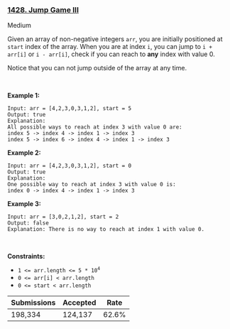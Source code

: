 ### [1428. Jump Game III](https://leetcode.com/problems/jump-game-iii/)

Medium

Given an array of non-negative integers `` arr ``, you are initially positioned at `` start `` index of the array. When you are at index `` i ``, you can jump to `` i + arr[i] `` or `` i - arr[i] ``, check if you can reach to __any__ index with value 0.

Notice that you can not jump outside of the array at any time.

 

__Example 1:__

```
Input: arr = [4,2,3,0,3,1,2], start = 5
Output: true
Explanation: 
All possible ways to reach at index 3 with value 0 are: 
index 5 -> index 4 -> index 1 -> index 3 
index 5 -> index 6 -> index 4 -> index 1 -> index 3 
```

__Example 2:__

```
Input: arr = [4,2,3,0,3,1,2], start = 0
Output: true 
Explanation: 
One possible way to reach at index 3 with value 0 is: 
index 0 -> index 4 -> index 1 -> index 3
```

__Example 3:__

```
Input: arr = [3,0,2,1,2], start = 2
Output: false
Explanation: There is no way to reach at index 1 with value 0.
```

 

__Constraints:__

*   <code>1 <= arr.length <= 5 * 10<sup>4</sup></code>
*   `` 0 <= arr[i] < arr.length ``
*   `` 0 <= start < arr.length ``

| Submissions    | Accepted     | Rate   |
| -------------- | ------------ | ------ |
| 198,334 | 124,137 | 62.6% |